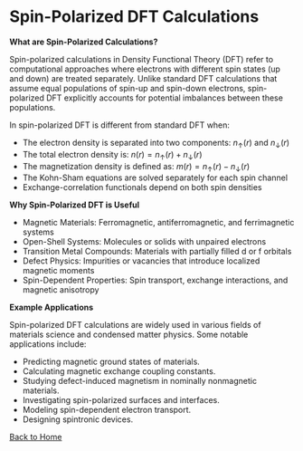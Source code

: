 # Spin-Polarized DFT Calculations

**What are Spin-Polarized Calculations?**

Spin-polarized calculations in Density Functional Theory (DFT) refer to computational approaches where electrons with different spin states (up and down) are treated separately. Unlike standard DFT calculations that assume equal populations of spin-up and spin-down electrons, spin-polarized DFT explicitly accounts for potential imbalances between these populations.

In spin-polarized DFT is different from standard DFT when:

* The electron density is separated into two components: $n_↑(r)$ and $n_↓(r)$
* The total electron density is: $n(r) = n_↑(r) + n_↓(r)$
* The magnetization density is defined as: $m(r) = n_↑(r) - n_↓(r)$
* The Kohn-Sham equations are solved separately for each spin channel
* Exchange-correlation functionals depend on both spin densities

**Why Spin-Polarized DFT is Useful**


* Magnetic Materials: Ferromagnetic, antiferromagnetic, and ferrimagnetic systems
* Open-Shell Systems: Molecules or solids with unpaired electrons
* Transition Metal Compounds: Materials with partially filled d or f orbitals
* Defect Physics: Impurities or vacancies that introduce localized magnetic moments
* Spin-Dependent Properties: Spin transport, exchange interactions, and magnetic anisotropy

**Example Applications**

Spin-polarized DFT calculations are widely used in various fields of materials science and condensed matter physics. Some notable applications include:

- Predicting magnetic ground states of materials.
- Calculating magnetic exchange coupling constants.
- Studying defect-induced magnetism in nominally nonmagnetic materials.
- Investigating spin-polarized surfaces and interfaces.
- Modeling spin-dependent electron transport.
- Designing spintronic devices.


[Back to Home](index.md)

